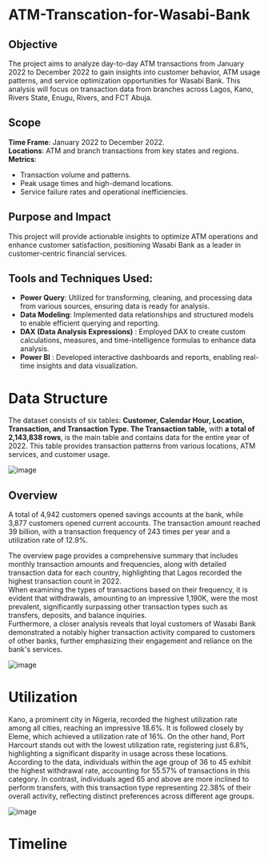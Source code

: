# ATM-Transcation-for-Wasabi-Bank
## Objective
The project aims to analyze day-to-day ATM transactions from January 2022 to December 2022 to gain insights into customer behavior, ATM usage patterns, and service optimization opportunities for Wasabi Bank. This analysis will focus on transaction data from branches across Lagos, Kano, Rivers State, Enugu, Rivers, and FCT Abuja.
## Scope
**Time Frame**: January 2022 to December 2022. <br>
**Locations**: ATM and branch transactions from key states and regions. <br>
**Metrics**:<br>
* Transaction volume and patterns. <br>
* Peak usage times and high-demand locations.<br>
* Service failure rates and operational inefficiencies.<br>

## Purpose and Impact
This project will provide actionable insights to optimize ATM operations and enhance customer satisfaction, positioning Wasabi Bank as a leader in customer-centric financial services.

## Tools and Techniques Used:
* **Power Query**: Utilized for transforming, cleaning, and processing data from various sources, ensuring data is ready for analysis.
* **Data Modeling**: Implemented data relationships and structured models to enable efficient querying and reporting.
* **DAX (Data Analysis Expressions)** : Employed DAX to create custom calculations, measures, and time-intelligence formulas to enhance data analysis.
* **Power BI** : Developed interactive dashboards and reports, enabling real-time insights and data visualization.

# Data Structure
The dataset consists of six tables: **Customer, Calendar Hour, Location, Transaction, and Transaction Type. The Transaction table,** with **a total of 2,143,838 rows**, is the main table and contains data for the entire year of 2022. This table provides transaction patterns from various locations, ATM services, and customer usage.

![image](https://github.com/user-attachments/assets/0ad1f4f8-c027-4c46-89e8-68d2064e346c)

## Overview
A total of 4,942 customers opened savings accounts at the bank, while 3,877 customers opened current accounts. The transaction amount reached 39 billion, with a transaction frequency of 243 times per year and a utilization rate of 12.9%. <br>

The overview page provides a comprehensive summary that includes monthly transaction amounts and frequencies, along with detailed transaction data for each country, highlighting that Lagos recorded the highest transaction count in 2022. <br>
When examining the types of transactions based on their frequency, it is evident that withdrawals, amounting to an impressive 1,190K, were the most prevalent, significantly surpassing other transaction types such as transfers, deposits, and balance inquiries.<br>
Furthermore, a closer analysis reveals that loyal customers of Wasabi Bank demonstrated a notably higher transaction activity compared to customers of other banks, further emphasizing their engagement and reliance on the bank's services. <br>

![image](https://github.com/user-attachments/assets/b98290e1-8ef0-4755-b9dc-4e531fefb280)

# Utilization 

Kano, a prominent city in Nigeria, recorded the highest utilization rate among all cities, reaching an impressive 18.6%. It is followed closely by Eleme, which achieved a utilization rate of 16%. On the other hand, Port Harcourt stands out with the lowest utilization rate, registering just 6.8%, highlighting a significant disparity in usage across these locations.<br>
According to the data, individuals within the age group of 36 to 45 exhibit the highest withdrawal rate, accounting for 55.57% of transactions in this category. In contrast, individuals aged 65 and above are more inclined to perform transfers, with this transaction type representing 22.38% of their overall activity, reflecting distinct preferences across different age groups.<br>

![image](https://github.com/user-attachments/assets/3dd90363-48d9-41dc-bc1d-8ac39bc578c3)

# Timeline



